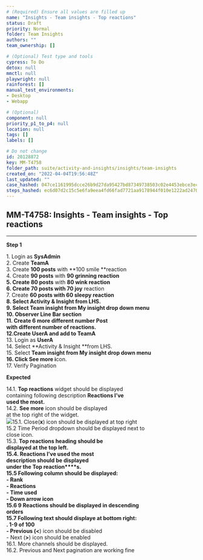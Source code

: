 ```yaml
---
# (Required) Ensure all values are filled up
name: "Insights - Team insights - Top reactions"
status: Draft
priority: Normal
folder: Team Insights
authors: ""
team_ownership: []

# (Optional) Test type and tools
cypress: To Do
detox: null
mmctl: null
playwright: null
rainforest: []
manual_test_environments: 
- Desktop
- Webapp

# (Optional)
component: null
priority_p1_to_p4: null
location: null
tags: []
labels: []

# Do not change
id: 20128872
key: MM-T4758
folder_path: suite/activity-and-insights/insights/team-insights
created_on: "2022-04-04T19:56:48Z"
last_updated: ""
case_hashed: 047ce1161995dcce26b9d27da95427bd87349738503c02e4453ebce3ec51d41d184494f5541a8135cce9e17e2edeeeb1
steps_hashed: ec6d07d2c15c5e6fa9eea4fd66fad7721aa9178944f010e1222ad2470ae991705e01a45279c773da00d85eae87d5d521
---
```


## MM-T4758: Insights - Team insights - Top reactions

---

**Step 1**

1\. Login as **SysAdmin**\
2\. Create **TeamA**\
3\. Create **100 posts** with \*\*100 smile \*\*reaction\
4\. Create **90 posts** with **90 grinning **reaction\
5\. Create** 80 posts** with **80 wink **reaction\
6\. Create **70 posts** with** 70 joy** reaction\
7\. Create **60 posts **with **60 sleepy **reaction\
8\. Select **Activity & Insight** from LHS.\
9\. Select **Team insight** from **My insight** drop down menu\
10\. Observer **Line Bar** section\
11\. Create 6 more different number Post\
with different number of reactions.\
12.Create** UserA** and add to** TeamA**\
13\. Login as **UserA**\
14\. Select \*\*Activity & Insight \*\*from LHS.\
15\. Select **Team insight **from **My insight** drop down menu\
16\. Clic**k See more i**con.\
17\. Verify Pagination

**Expected**

14.1. **Top reactions** widget should be displayed\
containing following description **Reactions I’ve\
used the most.**\
14.2. **See more** icon should be displayed\
at the top right of the widget.\
![](https://smartbear-tm4j-prod-us-west-2-attachment-rich-text.s3.us-west-2.amazonaws.com/embedded-f3277290f945470c4add5d21ef3dc7ca7b74388fc7152bfb6b99ae58c66a95a8-1649171661148-1649171661148.png)15.1. Close(**x**) icon should be displayed at top right\
15.2 Time Period dropdown should be displayed next to\
close icon.\
15.3. **Top reactions **heading should be\
displayed at the top left.\
15.4. **Reactions I’ve used the most**\
description should be displayed\
under the **Top reaction\*\*\*\*s**.\
15.5 Following column should be displayed:\
\- **Rank**\
\- **Reactions**\
\- **Time used**\
\- **Down arrow icon**\
15.6 9 Reactions should be displayed in descending\
orders\
15.7 Following text should displaye at bottom right:\
. **1-9 of 100**\
\- Previous (**<**) icon should be disabled\
\- Next (**>**) icon should be enabled\
16.1. More channels should be displayed.\
16.2. Previous and Next pagination are working fine
